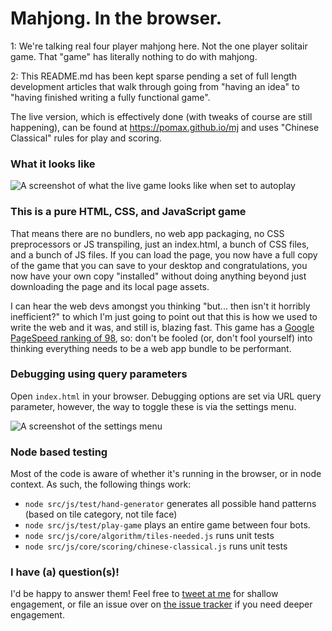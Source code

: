 # Mahjong. In the browser.

1: We're talking real four player mahjong here. Not the one player solitair game. That "game" has literally nothing to do with mahjong.

2: This README.md has been kept sparse pending a set of full length development articles that walk through going from "having an idea" to "having finished writing a fully functional game".

The live version, which is effectively done (with tweaks of course are still happening), can be found at https://pomax.github.io/mj and uses "Chinese Classical" rules for play and scoring.

### What it looks like

![A screenshot of what the live game looks like when set to autoplay](https://user-images.githubusercontent.com/177243/53316594-5767d200-387d-11e9-86e2-ed8957d7feb2.png)

### This is a pure HTML, CSS, and JavaScript game

That means there are no bundlers, no web app packaging, no CSS preprocessors or JS transpiling, just an index.html, a bunch of CSS files, and a bunch of JS files. If you can load the page, you now have a full copy of the game that you can save to your desktop and congratulations, you now have your own copy "installed" without doing anything beyond just downloading the page and its local page assets.

I can hear the web devs amongst you thinking "but... then isn't it horribly inefficient?" to which I'm just going to point out that this is how we used to write the web and it was, and still is, blazing fast. This game has a [Google PageSpeed ranking of 98](https://developers.google.com/speed/pagespeed/insights/?url=https%3A%2F%2Fpomax.github.io%2Fmj%2F), so: don't be fooled (or, don't fool yourself) into thinking everything needs to be a web app bundle to be performant.

### Debugging using query parameters

Open `index.html` in your browser. Debugging options are set via URL query parameter, however, the way to toggle these is via the settings menu.

![A screenshot of the settings menu](https://user-images.githubusercontent.com/177243/53782965-9b358980-3ec4-11e9-8dd1-f81ed3aeba59.png)

### Node based testing

Most of the code is aware of whether it's running in the browser, or in node context. As such, the following things work:

- `node src/js/test/hand-generator` generates all possible hand patterns (based on tile category, not tile face)
- `node src/js/test/play-game` plays an entire game between four bots.
- `node src/js/core/algorithm/tiles-needed.js` runs unit tests
- `node src/js/core/scoring/chinese-classical.js` runs unit tests

### I have (a) question(s)!

I'd be happy to answer them! Feel free to [tweet at me](https://twitter.com/TheRealPomax) for shallow engagement, or file an issue over on [the issue tracker](https://github.com/Pomax/mj/issues) if you need deeper engagement.
